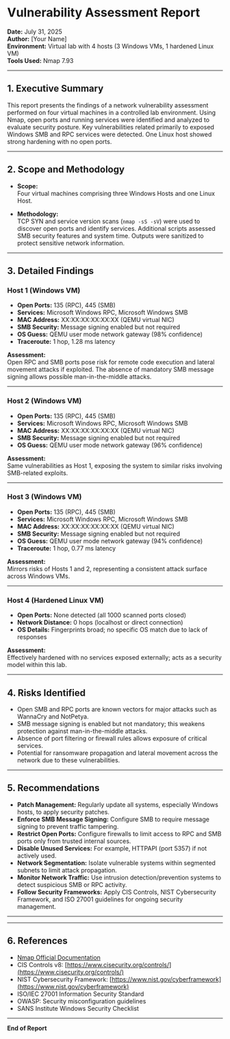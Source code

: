 # Vulnerability Assessment Report

**Date:** July 31, 2025  
**Author:** [Your Name]  
**Environment:** Virtual lab with 4 hosts (3 Windows VMs, 1 hardened Linux VM)  
**Tools Used:** Nmap 7.93

---

## 1. Executive Summary

This report presents the findings of a network vulnerability assessment performed on four virtual machines in a controlled lab environment. Using Nmap, open ports and running services were identified and analyzed to evaluate security posture. Key vulnerabilities related primarily to exposed Windows SMB and RPC services were detected. One Linux host showed strong hardening with no open ports.

---

## 2. Scope and Methodology

- **Scope:**  
  Four virtual machines comprising three Windows Hosts and one Linux Host.

- **Methodology:**  
  TCP SYN and service version scans (`nmap -sS -sV`) were used to discover open ports and identify services. Additional scripts assessed SMB security features and system time. Outputs were sanitized to protect sensitive network information.

---

## 3. Detailed Findings

### Host 1 (Windows VM)

- **Open Ports:** 135 (RPC), 445 (SMB)
- **Services:** Microsoft Windows RPC, Microsoft Windows SMB
- **MAC Address:** XX:XX:XX:XX:XX:XX (QEMU virtual NIC)
- **SMB Security:** Message signing enabled but not required
- **OS Guess:** QEMU user mode network gateway (98% confidence)
- **Traceroute:** 1 hop, 1.28 ms latency

**Assessment:**  
Open RPC and SMB ports pose risk for remote code execution and lateral movement attacks if exploited. The absence of mandatory SMB message signing allows possible man-in-the-middle attacks.

---

### Host 2 (Windows VM)

- **Open Ports:** 135 (RPC), 445 (SMB)
- **Services:** Microsoft Windows RPC, Microsoft Windows SMB
- **MAC Address:** XX:XX:XX:XX:XX:XX (QEMU virtual NIC)
- **SMB Security:** Message signing enabled but not required
- **OS Guess:** QEMU user mode network gateway (96% confidence)
  
**Assessment:**  
Same vulnerabilities as Host 1, exposing the system to similar risks involving SMB-related exploits.

---

### Host 3 (Windows VM)

- **Open Ports:** 135 (RPC), 445 (SMB)
- **Services:** Microsoft Windows RPC, Microsoft Windows SMB
- **MAC Address:** XX:XX:XX:XX:XX:XX (QEMU virtual NIC)
- **SMB Security:** Message signing enabled but not required
- **OS Guess:** QEMU user mode network gateway (94% confidence)
- **Traceroute:** 1 hop, 0.77 ms latency

**Assessment:**  
Mirrors risks of Hosts 1 and 2, representing a consistent attack surface across Windows VMs.

---

### Host 4 (Hardened Linux VM)

- **Open Ports:** None detected (all 1000 scanned ports closed)
- **Network Distance:** 0 hops (localhost or direct connection)
- **OS Details:** Fingerprints broad; no specific OS match due to lack of responses

**Assessment:**  
Effectively hardened with no services exposed externally; acts as a security model within this lab.

---

## 4. Risks Identified

- Open SMB and RPC ports are known vectors for major attacks such as WannaCry and NotPetya.
- SMB message signing is enabled but not mandatory; this weakens protection against man-in-the-middle attacks.
- Absence of port filtering or firewall rules allows exposure of critical services.
- Potential for ransomware propagation and lateral movement across the network due to these vulnerabilities.

---

## 5. Recommendations

- **Patch Management:** Regularly update all systems, especially Windows hosts, to apply security patches.
- **Enforce SMB Message Signing:** Configure SMB to require message signing to prevent traffic tampering.
- **Restrict Open Ports:** Configure firewalls to limit access to RPC and SMB ports only from trusted internal sources.
- **Disable Unused Services:** For example, HTTPAPI (port 5357) if not actively used.
- **Network Segmentation:** Isolate vulnerable systems within segmented subnets to limit attack propagation.
- **Monitor Network Traffic:** Use intrusion detection/prevention systems to detect suspicious SMB or RPC activity.
- **Follow Security Frameworks:** Apply CIS Controls, NIST Cybersecurity Framework, and ISO 27001 guidelines for ongoing security management.

---


---

## 6. References

- [Nmap Official Documentation](https://nmap.org/book/man.html)  
- CIS Controls v8: [https://www.cisecurity.org/controls/](https://www.cisecurity.org/controls/)  
- NIST Cybersecurity Framework: [https://www.nist.gov/cyberframework](https://www.nist.gov/cyberframework)  
- ISO/IEC 27001 Information Security Standard  
- OWASP: Security misconfiguration guidelines  
- SANS Institute Windows Security Checklist

---

**End of Report**




